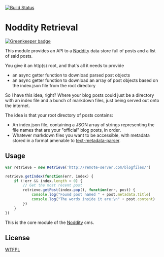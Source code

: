 [![Build Status](https://travis-ci.org/TehShrike/noddity-retrieval.svg)](https://travis-ci.org/TehShrike/noddity-retrieval)

Noddity Retrieval
=====

[![Greenkeeper badge](https://badges.greenkeeper.io/TehShrike/noddity-retrieval.svg)](https://greenkeeper.io/)

This module provides an API to a [Noddity](http://noddity.com) data store full of posts and a list of said posts.

You give it an http(s) root, and that's all it needs to provide

- an async getter function to download parsed post objects
- an async getter function to download an array of post objects based on the index.json file from the root directory


So I have this idea, right?  Where your blog posts could just be a directory with an index file and a bunch of markdown files, just being served out onto the internet.

The idea is that your root directory of posts contains:

- An index.json file, containing a JSON array of strings representing the file names that are your "official" blog posts, in order.
- Whatever markdown files you want to be accessible, with metadata stored in a format amenable to [text-metadata-parser](https://github.com/TehShrike/text-metadata-parser).

Usage
-----

```js
var retrieve = new Retrieve('http://remote-server.com/blogfiles/')

retrieve.getIndex(function(err, index) {
	if (!err && index.length > 0) {
		// Get the most recent post
		retrieve.getPost(index.pop(), function(err, post) {
			console.log("Found post named " + post.metadata.title)
			console.log("The words inside it are:\n" + post.content)
		})
	}
})

```

This is the core module of the [Noddity](http://noddity.com/) cms.

License
-----
[WTFPL](http://wtfpl2.com/)
